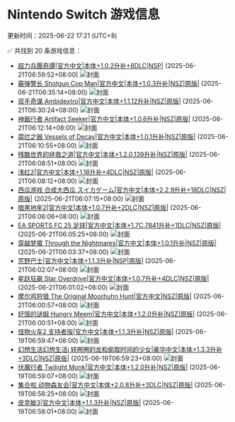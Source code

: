 # Nintendo Switch 游戏信息
更新时间：2025-06-22 17:21 (UTC+8)

✅ 共找到 20 条游戏信息：

- [超力兵團奇譚|官方中文|本体+1.0.2升补+8DLC|NSP|](https://www.gamer520.com/94812.html) (2025-06-21T06:59:52+08:00)
  ![封面](https://img-eshop.cdn.nintendo.net/i/9c6e23b2b8fd2529cc2651c36a82fc176fed9effaf229ab578a03ad3f2a8e7ac.jpg?w=1000)
- [霰弹警长 Shotgun Cop Man|官方中文|本体+1.0.3升补|NSZ|原版|](https://www.gamer520.com/94808.html) (2025-06-21T06:35:14+08:00)
  ![封面](https://shared.cdn.queniuqe.com/store_item_assets/steam/apps/2966850/141cc9973d67cb586ee1c1661d5c84bc07219e10/capsule_616x353.jpg?t=1747312220)
- [双手奇谋 Ambidextro|官方中文|本体+1.1.12升补|NSZ|原版|](https://www.gamer520.com/94806.html) (2025-06-21T06:30:24+08:00)
  ![封面](https://s1.imagehub.cc/images/2025/06/21/2784e3c86dae970daea5d9142176f168.jpg)
- [神器行者 Artifact Seeker|官方中文|本体+1.0.6升补|NSZ|原版|](https://www.gamer520.com/86179.html) (2025-06-21T06:12:14+08:00)
  ![封面](https://shared.cdn.queniuqe.com/store_item_assets/steam/apps/3065220/capsule_616x353_schinese.jpg?t=1721980447)
- [腐烂之器 Vessels of Decay|官方中文|本体+1.0.1升补|NSZ|原版|](https://www.gamer520.com/94730.html) (2025-06-21T06:10:55+08:00)
  ![封面](https://shared.cdn.queniuqe.com/store_item_assets/steam/apps/1425180/ab27698613f621dade921156bcdc4ff2a8f37e55/capsule_616x353.jpg?t=1750344905)
- [残酷世界的拯救之道|官方中文|本体+1.2.0.139升补|NSZ|原版|](https://www.gamer520.com/85883.html) (2025-06-21T06:08:51+08:00)
  ![封面](https://shared.cdn.queniuqe.com/store_item_assets/steam/apps/2865230/capsule_616x353.jpg?t=1733369032)
- [浅红2|官方中文|本体+1.18升补+4DLC|NSZ|原版|](https://www.gamer520.com/41061.html) (2025-06-21T06:08:12+08:00)
  ![封面](https://shared.cdn.queniuqe.com/store_item_assets/steam/apps/1888350/capsule_616x353.jpg?t=1684415021)
- [西瓜游戏 合成大西瓜 スイカゲーム|官方中文|本体+2.2.9升补+18DLC|NSZ|原版|](https://www.gamer520.com/66897.html) (2025-06-21T06:07:15+08:00)
  ![封面](https://ig.freer.blog/2023/10/29/b9dc2092d7262.jpg)
- [暗黑地牢2|官方中文|本体+1.0.7升补+2DLC|NSZ|原版|](https://www.gamer520.com/79347.html) (2025-06-21T06:06:06+08:00)
  ![封面](https://shared.cdn.queniuqe.com/store_item_assets/steam/apps/2598510/capsule_616x353.jpg?t=1702316165)
- [EA SPORTS FC 25 足球|官方中文|本体+1.7C.7841升补+1DLC|NSZ|原版|](https://www.gamer520.com/85474.html) (2025-06-21T06:05:25+08:00)
  ![封面](https://shared.cdn.queniuqe.com/store_item_assets/steam/apps/2669320/capsule_616x353.jpg?t=1724359060)
- [穿越梦魇 Through the Nightmares|官方中文|本体+1.0.1升补|NSZ|原版|](https://www.gamer520.com/94721.html) (2025-06-21T06:03:37+08:00)
  ![封面](https://assets.nintendo.com/image/upload/q_auto/f_auto/ncom/software/switch/70010000092096/4189ea558f7460a25c65b7295025a8572409b3ac7e87a3816f253fb2557edae8)
- [荒野巴士|官方中文|本体+1.1.3升补|NSP|原版|](https://www.gamer520.com/22930.html) (2025-06-21T06:02:07+08:00)
  ![封面](https://shared.cdn.queniuqe.com/store_item_assets/steam/apps/818360/capsule_616x353.jpg?t=1728516429)
- [星跃狂飙 Star Overdrive|官方中文|本体+1.0.7升补+4DLC|NSZ|原版|](https://www.gamer520.com/91091.html) (2025-06-21T06:01:02+08:00)
  ![封面](https://shared.cdn.queniuqe.com/store_item_assets/steam/apps/2055590/capsule_616x353.jpg?t=1744021215)
- [摩尔鸡狩猎 The Original Moorhuhn Hunt|官方中文|NSZ|原版|](https://www.gamer520.com/94716.html) (2025-06-21T06:00:57+08:00)
  ![封面](https://www.nintendo.com/eu/media/images/assets/nintendo_switch_games/theoriginalmoorhuhnhunt/2x1_TheOriginalMoorhuhnHunt_GBen_image1600w.jpg)
- [好饿的谜姆 Hungry Meem|官方中文|本体+1.2.0升补|NSZ|原版|](https://www.gamer520.com/94631.html) (2025-06-21T06:00:51+08:00)
  ![封面](https://shared.cdn.queniuqe.com/store_item_assets/steam/apps/3051240/66c960a1c4b2f13cc36ecb9633eb613e5ed5456b/capsule_616x353_schinese.jpg?t=1744850315)
- [怪物火车2 支持者版|官方中文|本体+1.1.3升补|NSZ|原版|](https://www.gamer520.com/93184.html) (2025-06-19T06:59:47+08:00)
  ![封面](https://s1.imagehub.cc/images/2025/05/22/a41051caaa6604d8b4e7fbc37c1db557.jpg)
- [幻想生活幻想生活i 转圈圈的龙和偷取时间的少女|豪华中文|本体+1.3.3升补+3DLC|NSZ|原版|](https://www.gamer520.com/93136.html) (2025-06-19T06:59:23+08:00)
  ![封面](https://s1.imagehub.cc/images/2025/05/19/cb906391a534eb00e17bf121c243ee9c.jpg)
- [伏魔行者 Twilight Monk|官方中文|本体+1.2.0升补|NSZ|原版|](https://www.gamer520.com/90505.html) (2025-06-19T06:59:07+08:00)
  ![封面](https://s1.imagehub.cc/images/2025/03/28/6b5e7f75215b52af06126b75890955ee.jpg)
- [集合啦 动物森友会|官方中文|本体+2.0.8升补+3DLC|NSZ|原版|](https://www.gamer520.com/94310.html) (2025-06-19T06:58:25+08:00)
  ![封面](https://store.nintendo.com.hk/media/catalog/product/cache/3be328691086628caca32d01ffcc430a/h/a/hacp_herobanner_rectangle_acba_nhl.jpg)
- [皮克敏3|官方中文|本体+1.1.3升补|NSZ|原版|](https://www.gamer520.com/66920.html) (2025-06-19T06:58:01+08:00)
  ![封面](https://store.nintendo.com.hk/media/catalog/product/cache/3be328691086628caca32d01ffcc430a/c/a/carrot3-s_1920_1080_nhl.jpg)
